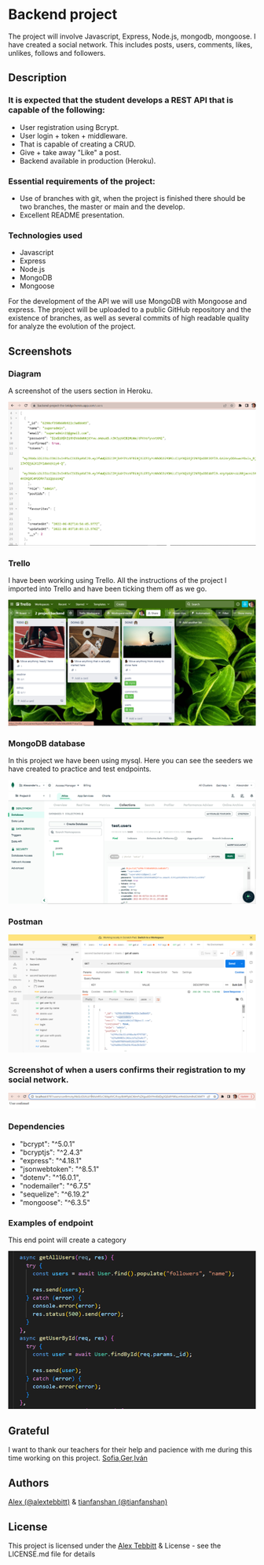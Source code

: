 # Backend project
The project will involve Javascript, Express, Node.js, mongodb, mongoose. 
I have created a social network. This includes posts, users, comments, likes, unlikes, follows and followers.


## Description

### It is expected that the student develops a REST API that is capable of the following:
* User registration using Bcrypt.
* User login + token + middleware.
* That is capable of creating a CRUD.
* Give + take away "Like" a post.
* Backend available in production (Heroku).


### Essential requirements of the project:
* Use of branches with git, when the project is finished there should be two branches, the master or main and the develop.
* Excellent README presentation.

### Technologies used
* Javascript
* Express
* Node.js
* MongoDB
* Mongoose

For the development of the API we will use MongoDB with Mongoose and express.
The project will be uploaded to a public GitHub repository and the
existence of branches, as well as several commits of high readable quality for
analyze the evolution of the project.

## Screenshots

### Diagram
A screenshot of the users section in Heroku.

![Diagram image](./assests/heroku.png)

### Trello
I have been working using Trello. All the instructions of the project I imported into Trello and have been ticking them off as we go.

![Trello image](./assests/trello.png)

### MongoDB database
In this project we have been using mysql. Here you can see the seeders we have created to practice and test endpoints. 

![MongoDB Image](./assests/mongoDB.png)

### Postman

![Postman Image](./assests/Screenshot%202022-06-04%20005231.png)

### Screenshot of when a users confirms their registration to my social network.  

![Postman Image](./assests/userconffirmed.png)

### Dependencies

* "bcrypt": "^5.0.1"
* "bcryptjs": "^2.4.3"
* "express": "^4.18.1"
* "jsonwebtoken": "^8.5.1"
* "dotenv": "^16.0.1",
* "nodemailer": "^6.7.5"
* "sequelize": "^6.19.2"
* "mongoose": "^6.3.5"


### Examples of endpoint
This end point will create a category

![endpoint](./assests/endpoints.png)


## Grateful

I want to thank our teachers for their help and pacience with me during this time working on this project.
 [Sofia](https://github.com/SofiaPinilla),[Ger](https://github.com/GeerDev),[Iván](https://github.com/ivanpuebla10)


## Authors

[Alex (@alextebbitt)](https://github.com/alextebbitt) & [tianfanshan (@tianfanshan)](https://github.com/tianfanshan)


## License

This project is licensed under the [Alex Tebbitt](https://github.com/alextebbitt) & License - see the LICENSE.md file for details